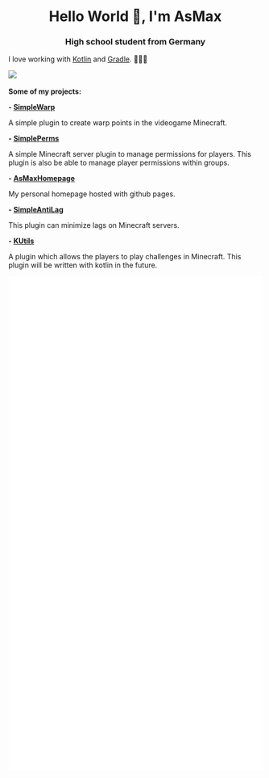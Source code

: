 <h1 align="center">
Hello World 👋, I'm AsMax
</h1>
<h3 align="center">High school student from Germany</h3>

I love working with [Kotlin](https://kotlinlang.org/) and [Gradle](https://gradle.org/). 🥰🏳️‍🌈

![](https://komarev.com/ghpvc/?username=asmax15)

**Some of my projects:**

**- [SimpleWarp](https://github.com/asmax15/SimpleWarp)**

A simple plugin to create warp points in the videogame Minecraft.

**- [SimplePerms](https://github.com/asmax15/SimplePerms)**

A simple Minecraft server plugin to manage permissions for players. This plugin is also be able to manage player permissions within groups.

**- [AsMaxHomepage](https://github.com/asmax15/AsMaxHomepage)**

My personal homepage hosted with github pages.

**- [SimpleAntiLag](https://github.com/asmax15/SimpleAntiLag)**

This plugin can minimize lags on Minecraft servers.

**- [KUtils](https://github.com/asmax15/MGUtils)**

A plugin which allows the players to play challenges in Minecraft. This plugin will be written with kotlin in the future.

![GitHub metrics](https://github.com/asmax15/asmax15/blob/main/github-metrics.svg)

